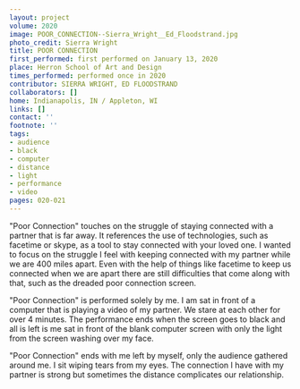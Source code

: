 ```yaml
---
layout: project
volume: 2020
image: POOR_CONNECTION--Sierra_Wright__Ed_Floodstrand.jpg
photo_credit: Sierra Wright
title: POOR CONNECTION
first_performed: first performed on January 13, 2020
place: Herron School of Art and Design
times_performed: performed once in 2020
contributor: SIERRA WRIGHT, ED FLOODSTRAND
collaborators: []
home: Indianapolis, IN / Appleton, WI
links: []
contact: ''
footnote: ''
tags:
- audience
- black
- computer
- distance
- light
- performance
- video
pages: 020-021
---
```


"Poor Connection" touches on the struggle of staying connected with a partner that is far away. It references the use of technologies, such as facetime or skype, as a tool to stay connected with your loved one. I wanted to focus on the struggle I feel with keeping connected with my partner while we are 400 miles apart. Even with the help of things like facetime to keep us connected when we are apart there are still difficulties that come along with that, such as the dreaded poor connection screen.   

"Poor Connection" is performed solely by me. I am sat in front of a computer that is playing a video of my partner. We stare at each other for over 4 minutes. The performance ends when the screen goes to black and all is left is me sat in front of the blank computer screen with only the light from the screen washing over my face.
 
"Poor Connection" ends with me left by myself, only the audience gathered around me. I sit wiping tears from my eyes. The connection I have with my partner is strong but sometimes the distance complicates our relationship.

